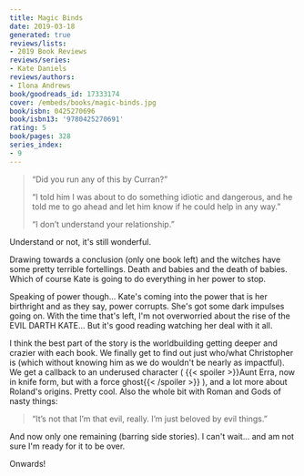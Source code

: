 ```yaml
---
title: Magic Binds
date: 2019-03-18
generated: true
reviews/lists:
- 2019 Book Reviews
reviews/series:
- Kate Daniels
reviews/authors:
- Ilona Andrews
book/goodreads_id: 17333174
cover: /embeds/books/magic-binds.jpg
book/isbn: 0425270696
book/isbn13: '9780425270691'
rating: 5
book/pages: 328
series_index:
- 9
---
```

>  “Did you run any of this by Curran?”  
>
>  “I told him I was about to do something idiotic and dangerous, and he told me to go ahead and let him know if he could help in any way.”  
>
>  “I don’t understand your relationship.”  

<!--more-->

Understand or not, it's still wonderful.  

Drawing towards a conclusion (only one book left) and the witches have some pretty terrible fortellings. Death and babies and the death of babies. Which of course Kate is going to do everything in her power to stop.  

Speaking of power though... Kate's coming into the power that is her birthright and as they say, power corrupts. She's got some dark impulses going on. With the time that's left, I'm not overworried about the rise of the EVIL DARTH KATE... But it's good reading watching her deal with it all.  

I think the best part of the story is the worldbuilding getting deeper and crazier with each book. We finally get to find out just who/what Christopher is (which without knowing him as we do wouldn't be nearly as impactful). We get a callback to an underused character (  {{< spoiler >}}Aunt Erra, now in knife form, but with a force ghost{{< /spoiler >}}  ), and a lot more about Roland's origins. Pretty cool. Also the whole bit with Roman and Gods of nasty things:  

> “It’s not that I’m that evil, really. I’m just beloved by evil things.”

And now only one remaining (barring side stories). I can't wait... and am not sure I'm ready for it to be over.  

Onwards!